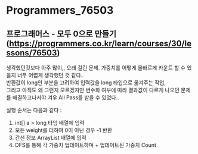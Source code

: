 # Programmers_76503
## 프로그래머스 - 모두 0으로 만들기(https://programmers.co.kr/learn/courses/30/lessons/76503)
생각했던것보다 아주 많이,, 오래 걸린 문제.
가중치를 어떻게 올바르게 카운트 할 수 있을지 너무 어렵게 생각했던 것 같다..  
반환값이 long인 부분을 고려하여 입력값을 long 타입으로 옮겨주는 작업,  
그리고 아직도 왜 그런지 모르겠지만 변수화 여부에 따라 결과값이 다르게 나오던 문제를 해결하고나서야 겨우 All Pass를 받을 수 있었다..  

실행 순서는 다음과 같다 :   

1. int[] a > long 타입 배열에 입력
2. 모든 weight를 더하여 0이 아닌 경우 -1 반환
3. 간선 정보 ArrayList 배열에 입력
4. DFS를 통해 각 가중치 업데이트하며 + 업데이트된 가중치 Count
